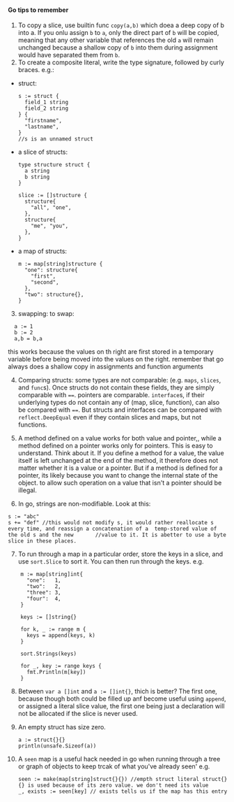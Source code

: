 #### Go tips to remember

1. To copy a slice, use builtin func `copy(a,b)` which doea a deep copy of b into a. If you onlu assign `b` to `a`, only the direct part of `b` will be copied,
meaning that any other variable that references the old `a` will remain unchanged because a shallow copy of `b` into them during assignment would have separated them from 
`b`. 
2. To create a composite literal, write the type signature, followed by curly braces.
  e.g.:
  - struct: 
      ```
      s := struct {
        field_1 string
        field_2 string
      } {
        "firstname",
        "lastname",
      }
      //s is an unnamed struct
      ```
   - a slice of structs:
      ```
      type structure struct {
        a string
        b string
      }
      
      slice := []structure {
        structure{
          "all", "one",
        }, 
        structure{
          "me", "you",
        },
      }
      ```

   - a map of structs:
        ```
        m := map[string]structure {
          "one": structure{
            "first",
            "second",
          },
          "two": structure{},
        }
        ```
3. swapping: to swap:
```
  a := 1
  b := 2
  a,b = b,a
```  
  this works because the values on th right are first stored in a temporary variable before being moved into the values on the right.
  remember that go always does a shallow copy in assignments and function arguments

4. Comparing structs: some types are not comparable: (e.g. `maps`, `slices`, and `func`s). Once structs do not contain these fields, they are simply comparable with `==`. pointers are comparable. `interface`s, if their underlying types do not contain any of (map, slice, function), can also be compared with `==`.
But structs and interfaces can be compared with `reflect.DeepEqual` even if they contain slices and maps, but not functions.

5. A method defined on a value works for both value and pointer,, while a method defined on a pointer works only for pointers. This is easy to understand.
Think about it. If you define a method for a value, the value itself is left unchanged at the end of the method, it therefore does not matter whether it is a value or a pointer. But if a method is defined for a pointer, its likely because you want to change the internal state of the object. to allow such operation on a value that isn't a pointer should be illegal. 

6. In go, strings are non-modifiable. Look at this:
  ```
  s := "abc"
  s += "def" //this would not modify s, it would rather reallocate s every time, and reassign a concatenation of a  temp-stored value of the old s and the new       //value to it. It is abetter to use a byte slice in these places.
  ```
7. To run through a map in a particular order, store the keys in a slice, and use `sort.Slice` to sort it. You can then run through the keys.
  e.g.
  ```
      m := map[string]int{
        "one":   1,
        "two":   2,
        "three": 3,
        "four":  4,
      }

      keys := []string{}

      for k, _ := range m {
        keys = append(keys, k)
      }

      sort.Strings(keys)

      for _, key := range keys {
        fmt.Println(m[key])
      }
  ```
  8. Between `var a []int` and `a := []int{}`, thich is better? The first one, because though both could be filled up anf become useful using `append`, or assigned a literal slice value, the first one being just a declaration will not be allocated if the slice is never used.

9. An empty struct has size zero.
    ```
    a := struct{}{}
    println(unsafe.Sizeof(a))
    ```
10. A `seen` map is a useful hack needed in go when running through a tree or graph of objects to keep trcak of what you've already seen'
    e.g.
    ```
    seen := make(map[string]struct{}{}) //empth struct literal struct{}{} is used because of its zero value. we don't need its value
    _, exists := seen[key] // exists tells us if the map has this entry
    ```
